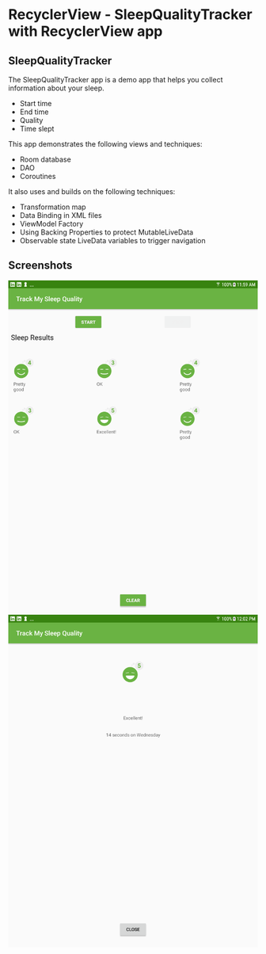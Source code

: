 # RecyclerView - SleepQualityTracker with RecyclerView app



## SleepQualityTracker

The SleepQualityTracker app is a demo app that helps you collect information about your sleep. 

* Start time
* End time
* Quality
* Time slept

This app demonstrates the following views and techniques:

* Room database
* DAO
* Coroutines

It also uses and builds on the following techniques:

* Transformation map
* Data Binding in XML files
* ViewModel Factory
* Using Backing Properties to protect MutableLiveData
* Observable state LiveData variables to trigger navigation

## Screenshots

![Screenshot1](screenshots/sleep_tracker_recycler_home.png)
![Screenshot2](screenshots/sleep_tracker_recycler_detail.png)


